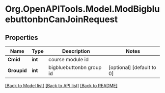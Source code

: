 # Org.OpenAPITools.Model.ModBigbluebuttonbnCanJoinRequest

## Properties

Name | Type | Description | Notes
------------ | ------------- | ------------- | -------------
**Cmid** | **int** | course module id | 
**Groupid** | **int** | bigbluebuttonbn group id | [optional] [default to 0]

[[Back to Model list]](../README.md#documentation-for-models) [[Back to API list]](../README.md#documentation-for-api-endpoints) [[Back to README]](../README.md)

